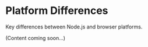 # Platform Differences

Key differences between Node.js and browser platforms.

(Content coming soon...)
